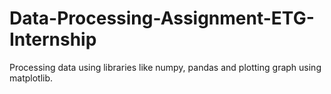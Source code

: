 # Data-Processing-Assignment-ETG-Internship
Processing data using libraries like numpy, pandas and plotting graph using matplotlib.
